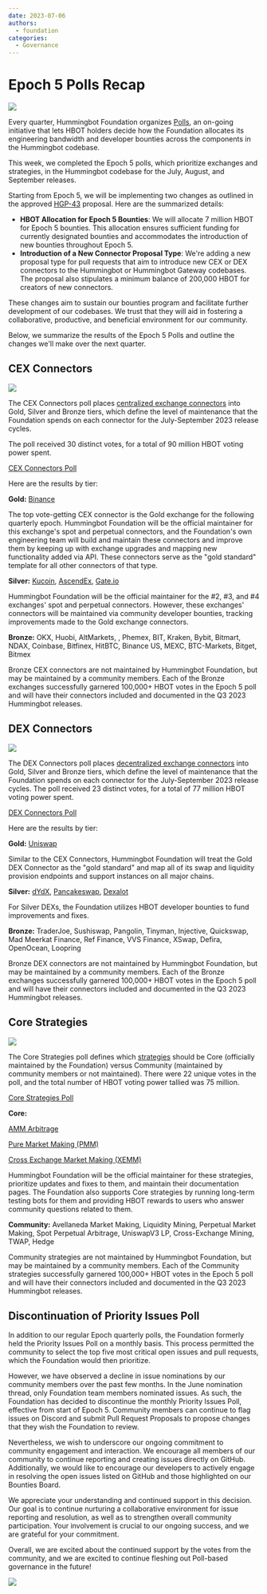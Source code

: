 ```yaml
---
date: 2023-07-06
authors:
  - foundation
categories:
  - Governance
---
```


# Epoch 5 Polls Recap

![](./1.png)

Every quarter, Hummingbot Foundation organizes [Polls](https://docs.hummingbot.org/governance/polls/?ref=blog.hummingbot.org), an on-going initiative that lets HBOT holders decide how the Foundation allocates its engineering bandwidth and developer bounties across the components in the Hummingbot codebase.

This week, we completed the Epoch 5 polls, which prioritize exchanges and strategies, in the Hummingbot codebase for the July, August, and September releases.

<!-- more -->

Starting from Epoch 5, we will be implementing two changes as outlined in the approved [HGP-43](https://snapshot.org/?ref=blog.hummingbot.org#/hbot.eth/proposal/0x63958a27907ef6efa072fc92566f91bcf5df7491523ffcc64ecb47f270df9bcd) proposal. Here are the summarized details:

- **HBOT Allocation for Epoch 5 Bounties**: We will allocate 7 million HBOT for Epoch 5 bounties. This allocation ensures sufficient funding for currently designated bounties and accommodates the introduction of new bounties throughout Epoch 5.
- **Introduction of a New Connector Proposal Type**: We're adding a new proposal type for pull requests that aim to introduce new CEX or DEX connectors to the Hummingbot or Hummingbot Gateway codebases. The proposal also stipulates a minimum balance of 200,000 HBOT for creators of new connectors.

These changes aim to sustain our bounties program and facilitate further development of our codebases. We trust that they will aid in fostering a collaborative, productive, and beneficial environment for our community.

Below, we summarize the results of the Epoch 5 Polls and outline the changes we'll make over the next quarter.

## CEX Connectors

![](./CEX-Connectors-Epoch-5.png)

The CEX Connectors poll places [centralized exchange connectors](https://hummingbot.org/cex-connectors/) into Gold, Silver and Bronze tiers, which define the level of maintenance that the Foundation spends on each connector for the July-September 2023 release cycles.

The poll received 30 distinct votes, for a total of 90 million HBOT voting power spent.

[CEX Connectors Poll](https://snapshot.org/?ref=blog.hummingbot.org#/hbot.eth/proposal/0x231e942b5f23b406d409f2b12319891ab3c92605e367f75e56015061e905d56e)

Here are the results by tier:

**Gold:** [Binance](https://www.binance.com/en/register?ref=FQQNNGCD)

The top vote-getting CEX connector is the Gold exchange for the following quarterly epoch. Hummingbot Foundation will be the official maintainer for this exchange's spot and perpetual connectors, and the Foundation's own engineering team will build and maintain these connectors and improve them by keeping up with exchange upgrades and mapping new functionality added via API. These connectors serve as the "gold standard" template for all other connectors of that type.

**Silver:** [Kucoin](https://www.kucoin.com/ucenter/signup?rcode=272KvRf), [AscendEx](https://ascendex.com/register?inviteCode=UEIXNXKW), [Gate.io](https://www.gate.io/signup/5868285)

Hummingbot Foundation will be the official maintainer for the #2, #3, and #4 exchanges' spot and perpetual connectors. However, these exchanges' connectors will be maintained via community developer bounties, tracking improvements made to the Gold exchange connectors.

**Bronze:** OKX, Huobi, AltMarkets, , Phemex, BIT, Kraken, Bybit, Bitmart, NDAX, Coinbase, Bitfinex, HitBTC, Binance US, MEXC, BTC-Markets, Bitget, Bitmex

Bronze CEX connectors are not maintained by Hummingbot Foundation, but may be maintained by a community members. Each of the Bronze exchanges successfully garnered 100,000+ HBOT votes in the Epoch 5 poll and will have their connectors included and documented in the Q3 2023 Hummingbot releases.

## DEX Connectors

![](./3.png)

The DEX Connectors poll places [decentralized exchange connectors](https://hummingbot.org/gateway/) into Gold, Silver and Bronze tiers, which define the level of maintenance that the Foundation spends on each connector for the July-September 2023 release cycles. The poll received 23 distinct votes, for a total of 77 million HBOT voting power spent.

[DEX Connectors Poll](https://snapshot.org/?ref=blog.hummingbot.org#/hbot.eth/proposal/0x70299258a513ab4fb7ad4dd106947fd017848470fc8ce63ba4eb41b91d0d755c)

Here are the results by tier:

**Gold:** [Uniswap](https://uniswap.org/?ref=hummingbot.org)

Similar to the CEX Connectors, Hummingbot Foundation will treat the Gold DEX Connector as the "gold standard" and map all of its swap and liquidity provision endpoints and support instances on all major chains.

**Silver:** [dYdX](https://dydx.exchange/?ref=blog.hummingbot.org), [Pancakeswap](https://pancakeswap.finance/?ref=blog.hummingbot.org), [Dexalot](https://app.dexalot.com/trade/?ref=blog.hummingbot.org)

For Silver DEXs, the Foundation utilizes HBOT developer bounties to fund improvements and fixes.

**Bronze:** TraderJoe, Sushiswap, Pangolin, Tinyman, Injective, Quickswap, Mad Meerkat Finance, Ref Finance, VVS Finance,  XSwap, Defira, OpenOcean, Loopring

Bronze DEX connectors are not maintained by Hummingbot Foundation, but may be maintained by a community members. Each of the Bronze exchanges successfully garnered 100,000+ HBOT votes in the Epoch 5 poll and will have their connectors included and documented in the Q3 2023 Hummingbot releases.

## Core Strategies

![](./4.png)

The Core Strategies poll defines which [strategies](https://hummingbot.org/strategies/) should be Core (officially maintained by the Foundation) versus Community (maintained by community members or not maintained). There were 22 unique votes in the poll, and the total number of HBOT voting power tallied was 75 million.

[Core Strategies Poll](https://snapshot.org/?ref=blog.hummingbot.org#/hbot.eth/proposal/0x65f6af77e8731827c0f19251b2c6e0346230205fe3c6e34294b3981dfb0f3f77)

**Core:**

[AMM Arbitrage](https://hummingbot.org/strategies/amm-arbitrage/)

[Pure Market Making (PMM)](https://hummingbot.org/strategies/pure-market-making/)

[Cross Exchange Market Making (XEMM)](https://hummingbot.org/strategies/cross-exchange-market-making/)

Hummingbot Foundation will be the official maintainer for these strategies, prioritize updates and fixes to them, and maintain their documentation pages. The Foundation also supports Core strategies by running long-term testing bots for them and providing HBOT rewards to users who answer community questions related to them.

**Community:** Avellaneda Market Making, Liquidity Mining, Perpetual Market Making, Spot Perpetual Arbitrage, UniswapV3 LP, Cross-Exchange Mining, TWAP, Hedge

Community strategies are not maintained by Hummingbot Foundation, but may be maintained by a community members. Each of the Community strategies successfully garnered 100,000+ HBOT votes in the Epoch 5 poll and will have their connectors included and documented in the Q3 2023 Hummingbot releases.

## Discontinuation of Priority Issues Poll

In addition to our regular Epoch quarterly polls, the Foundation formerly held the Priority Issues Poll on a monthly basis. This process permitted the community to select the top five most critical open issues and pull requests, which the Foundation would then prioritize.

However, we have observed a decline in issue nominations by our community members over the past few months. In the June nomination thread, only Foundation team members nominated issues. As such, the Foundation has decided to discontinue the monthly Priority Issues Poll, effective from start of Epoch 5. Community members can continue to flag issues on Discord and submit Pull Request Proposals to propose changes that they wish the Foundation to review.

Nevertheless, we wish to underscore our ongoing commitment to community engagement and interaction. We encourage all members of our community to continue reporting and creating issues directly on GitHub. Additionally, we would like to encourage our developers to actively engage in resolving the open issues listed on GitHub and those highlighted on our Bounties Board.

We appreciate your understanding and continued support in this decision. Our goal is to continue nurturing a collaborative environment for issue reporting and resolution, as well as to strengthen overall community participation. Your involvement is crucial to our ongoing success, and we are grateful for your commitment.

Overall, we are excited about the continued support by the votes from the community, and we are excited to continue fleshing out Poll-based governance in the future!

![](./teamwork-business-human-resources-2.jpg)